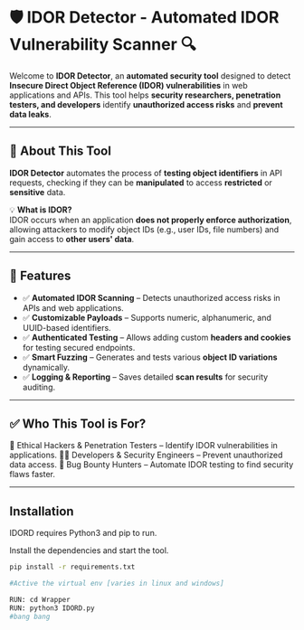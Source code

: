 # 🛡️ IDOR Detector - Automated IDOR Vulnerability Scanner 🔍  

Welcome to **IDOR Detector**, an **automated security tool** designed to detect **Insecure Direct Object Reference (IDOR) vulnerabilities** in web applications and APIs. This tool helps **security researchers, penetration testers, and developers** identify **unauthorized access risks** and **prevent data leaks**.  

---

## 📌 About This Tool  
**IDOR Detector** automates the process of **testing object identifiers** in API requests, checking if they can be **manipulated** to access **restricted** or **sensitive** data.  

💡 **What is IDOR?**  
IDOR occurs when an application **does not properly enforce authorization**, allowing attackers to modify object IDs (e.g., user IDs, file numbers) and gain access to **other users' data**.  

---

## 🚀 Features  
- ✅ **Automated IDOR Scanning** – Detects unauthorized access risks in APIs and web applications.  
- ✅ **Customizable Payloads** – Supports numeric, alphanumeric, and UUID-based identifiers.  
- ✅ **Authenticated Testing** – Allows adding custom **headers and cookies** for testing secured endpoints.  
- ✅ **Smart Fuzzing** – Generates and tests various **object ID variations** dynamically.  
- ✅ **Logging & Reporting** – Saves detailed **scan results** for security auditing.  

---

## ✅ Who This Tool is For?
🔐 Ethical Hackers & Penetration Testers – Identify IDOR vulnerabilities in applications.
👨‍💻 Developers & Security Engineers – Prevent unauthorized data access.
🎯 Bug Bounty Hunters – Automate IDOR testing to find security flaws faster.

---

## Installation

IDORD requires Python3 and pip to run.

Install the dependencies and start the tool.

```sh
pip install -r requirements.txt

#Active the virtual env [varies in linux and windows]

RUN: cd Wrapper 
RUN: python3 IDORD.py
#bang bang
```

